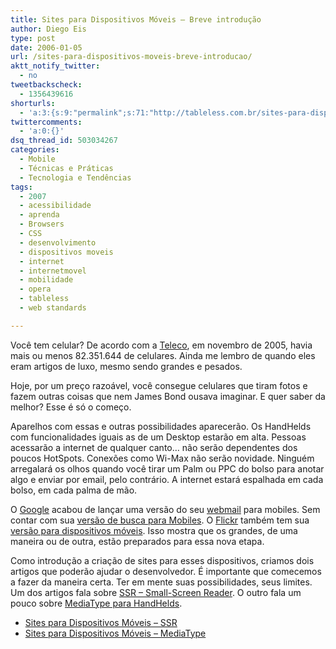```yaml
---
title: Sites para Dispositivos Móveis – Breve introdução
author: Diego Eis
type: post
date: 2006-01-05
url: /sites-para-dispositivos-moveis-breve-introducao/
aktt_notify_twitter:
  - no
tweetbackscheck:
  - 1356439616
shorturls:
  - 'a:3:{s:9:"permalink";s:71:"http://tableless.com.br/sites-para-dispositivos-moveis-breve-introducao";s:7:"tinyurl";s:26:"http://tinyurl.com/4ykk5wr";s:4:"isgd";s:19:"http://is.gd/ioypbT";}'
twittercomments:
  - 'a:0:{}'
dsq_thread_id: 503034267
categories:
  - Mobile
  - Técnicas e Práticas
  - Tecnologia e Tendências
tags:
  - 2007
  - acessibilidade
  - aprenda
  - Browsers
  - CSS
  - desenvolvimento
  - dispositivos moveis
  - internet
  - internetmovel
  - mobilidade
  - opera
  - tableless
  - web standards

---
```

Você tem celular? De acordo com a [Teleco][1], em novembro de 2005, havia mais ou menos 82.351.644 de celulares. Ainda me lembro de quando eles eram artigos de luxo, mesmo sendo grandes e pesados.
  
Hoje, por um preço razoável, você consegue celulares que tiram fotos e fazem outras coisas que nem James Bond ousava imaginar. E quer saber da melhor? Esse é só o começo.

Aparelhos com essas e outras possibilidades aparecerão. Os HandHelds com funcionalidades iguais as de um Desktop estarão em alta. Pessoas acessarão a internet de qualquer canto&#8230; não serão dependentes dos poucos HotSpots. Conexões como Wi-Max não serão novidade. Ninguém arregalará os olhos quando você tirar um Palm ou PPC do bolso para anotar algo e enviar por email, pelo contrário. A internet estará espalhada em cada bolso, em cada palma de mão.

O [Google][2] acabou de lançar uma versão do seu [webmail][3] para mobiles. Sem contar com sua [versão de busca para Mobiles][4]. O [Flickr][5] também tem sua [versão para dispositivos móveis][6]. Isso mostra que os grandes, de uma maneira ou de outra, estão preparados para essa nova etapa.

Como introdução a criação de sites para esses dispositivos, criamos dois artigos que poderão ajudar o desenvolvedor. É importante que comecemos a fazer da maneira certa. Ter em mente suas possibilidades, seus limites. Um dos artigos fala sobre [SSR &#8211; Small-Screen Reader][7]. O outro fala um pouco sobre [MediaType para HandHelds][8].

  * [Sites para Dispositivos Móveis &#8211; SSR][7]
  * [Sites para Dispositivos Móveis &#8211; MediaType][8]

 [1]: http://www.teleco.com.br/
 [2]: http://www.google.com/
 [3]: http://gmail.google.com/
 [4]: http://www.google.com/xhtml?hl=pt-BR&lr=&rl=1&sc=1
 [5]: http://www.flickr.com/
 [6]: http://www.flickr.com/mob/
 [7]: http://tableless.com.br/aprenda/sites-para-dispositivos-moveis-ssr/
 [8]: http://tableless.com.br/sites-para-dispositivos-moveis-mediatype